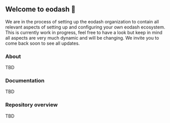 ## Welcome to eodash 👋

We are in the process of setting up the eodash organization to contain all relevant aspects of setting up and configuring your own eodash ecosystem.
This is currently work in progress, feel free to have a look but keep in mind all aspects are very much dynamic and will be changing.
We invite you to come back soon to see all updates.

### About
TBD

### Documentation
TBD

### Repository overview
TBD

